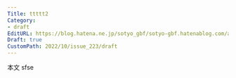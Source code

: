 ```yaml
---
Title: ttttt2
Category:
- draft
EditURL: https://blog.hatena.ne.jp/sotyo_gbf/sotyo-gbf.hatenablog.com/atom/entry/4207112889924040540
Draft: true
CustomPath: 2022/10/issue_223/draft
---
```


本文
sfse
